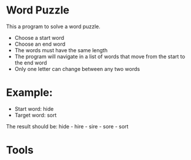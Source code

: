 # Word Puzzle
This a program to solve a word puzzle. 
  - Choose a start word
  - Choose an end word
  - The words must have the same length
  - The program will navigate in a list of words that move from the start to the end word
  - Only one letter can change between any two words
# Example: 
  - Start word: hide
  - Target word: sort
  
The result should be: hide - hire - sire - sore - sort

# Tools
